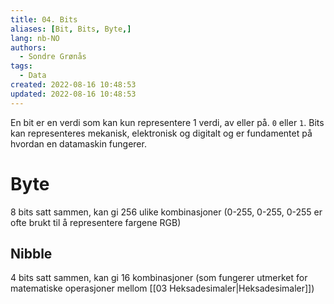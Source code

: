 ```yaml
---
title: 04. Bits
aliases: [Bit, Bits, Byte,]
lang: nb-NO
authors:
  - Sondre Grønås
tags:
  - Data
created: 2022-08-16 10:48:53
updated: 2022-08-16 10:48:53
---
```

En bit er en verdi som kan kun representere 1 verdi, av eller på. `0` eller `1`. Bits kan representeres mekanisk, elektronisk og digitalt og er fundamentet på hvordan en datamaskin fungerer.

# Byte
8 bits satt sammen, kan gi 256 ulike kombinasjoner (0-255, 0-255, 0-255 er ofte brukt til å representere fargene RGB)

## Nibble
4 bits satt sammen, kan gi 16 kombinasjoner (som fungerer utmerket for matematiske operasjoner mellom [[03 Heksadesimaler|Heksadesimaler]])
